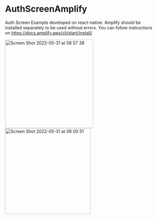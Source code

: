 # AuthScreenAmplify
Auth Screen Example developed on react-native. 
Amplify should be installed separately to be used without errors. You can follow instructions on https://docs.amplify.aws/cli/start/install/

<img width="290" alt="Screen Shot 2022-05-31 at 08 57 38" src="https://user-images.githubusercontent.com/82077230/171103000-b509de87-03ca-4c82-85a9-54a5f4e73cf1.png">
<img width="282" alt="Screen Shot 2022-05-31 at 09 00 51" src="https://user-images.githubusercontent.com/82077230/171103325-02139387-b8c0-4402-b8fb-01e46b0b9bf4.png">
